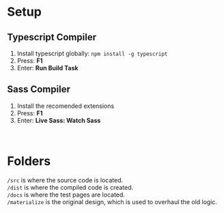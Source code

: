 
# Setup

## Typescript Compiler
1. Install typescript globally: `npm install -g typescript`
2. Press: **F1**
3. Enter: **Run Build Task**

## Sass Compiler
1. Install the recomended extensions
2. Press: **F1**
3. Enter: **Live Sass: Watch Sass**

<br>

# Folders
`/src` is where the source code is located.  
`/dist` is where the compiled code is created.  
`/docs` is where the test pages are located.  
`/materialize` is the original design, which is used to overhaul the old logic.